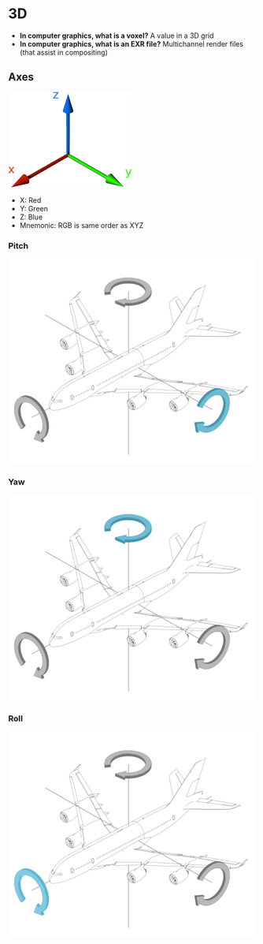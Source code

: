 # 3D

- **In computer graphics, what is a voxel?** A value in a 3D grid
- **In computer graphics, what is an EXR file?** Multichannel render files (that assist in compositing)

## Axes

![Axes](assets/3d/3d-axes.png)

- X: Red
- Y: Green
- Z: Blue
- Mnemonic: RGB is same order as XYZ

### Pitch

![Pitch](assets/3d/3d-pitch.png)

### Yaw

![Yaw](assets/3d/3d-yaw.png)

### Roll

![Roll](assets/3d/3d-roll.png)
